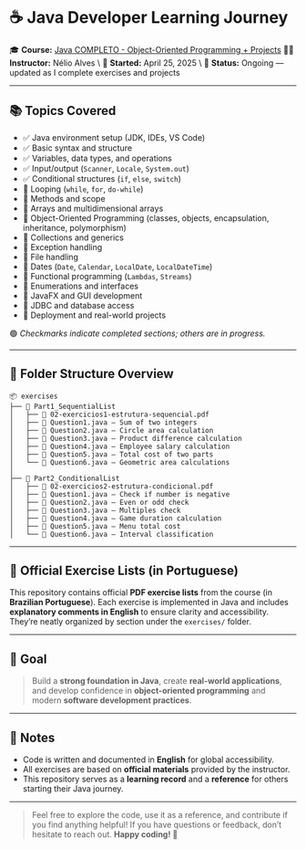 # ☕ Java Developer Learning Journey

🎓 **Course:** [Java COMPLETO - Object-Oriented Programming + Projects](https://www.udemy.com/course/java-curso-completo/)
👨‍🏫 **Instructor:** Nélio Alves \\
📅 **Started:** April 25, 2025 \\
📁 **Status:** Ongoing — updated as I complete exercises and projects 

---

## 📚 Topics Covered

* ✅ Java environment setup (JDK, IDEs, VS Code)
* ✅ Basic syntax and structure
* ✅ Variables, data types, and operations
* ✅ Input/output (`Scanner`, `Locale`, `System.out`)
* ✅ Conditional structures (`if`, `else`, `switch`)
* 🔄 Looping (`while`, `for`, `do-while`)
* 🔄 Methods and scope
* 🔄 Arrays and multidimensional arrays
* 🔄 Object-Oriented Programming (classes, objects, encapsulation, inheritance, polymorphism)
* 🔄 Collections and generics
* 🔄 Exception handling
* 🔄 File handling
* 🔄 Dates (`Date`, `Calendar`, `LocalDate`, `LocalDateTime`)
* 🔄 Functional programming (`Lambdas`, `Streams`)
* 🔄 Enumerations and interfaces
* 🔄 JavaFX and GUI development
* 🔄 JDBC and database access
* 🔄 Deployment and real-world projects

🟢 *Checkmarks indicate completed sections; others are in progress.*

---

## 📁 Folder Structure Overview

```plaintext
📦 exercises
├── 📂 Part1_SequentialList
│   ├── 📄 02-exercicios1-estrutura-sequencial.pdf
│   ├── 📄 Question1.java – Sum of two integers
│   ├── 📄 Question2.java – Circle area calculation
│   ├── 📄 Question3.java – Product difference calculation
│   ├── 📄 Question4.java – Employee salary calculation
│   ├── 📄 Question5.java – Total cost of two parts
│   └── 📄 Question6.java – Geometric area calculations
│
├── 📂 Part2_ConditionalList
│   ├── 📄 02-exercicios2-estrutura-condicional.pdf
│   ├── 📄 Question1.java – Check if number is negative
│   ├── 📄 Question2.java – Even or odd check
│   ├── 📄 Question3.java – Multiples check
│   ├── 📄 Question4.java – Game duration calculation
│   ├── 📄 Question5.java – Menu total cost
│   └── 📄 Question6.java – Interval classification
```

---

## 📝 Official Exercise Lists (in Portuguese)

This repository contains official **PDF exercise lists** from the course (in **Brazilian Portuguese**).
Each exercise is implemented in Java and includes **explanatory comments in English** to ensure clarity and accessibility.
They’re neatly organized by section under the `exercises/` folder.

---

## 🧠 Goal

> Build a **strong foundation in Java**, create **real-world applications**, and develop confidence in **object-oriented programming** and modern **software development practices**.

---

## 📌 Notes

* Code is written and documented in **English** for global accessibility.
* All exercises are based on **official materials** provided by the instructor.
* This repository serves as a **learning record** and a **reference** for others starting their Java journey.

---

> Feel free to explore the code, use it as a reference, and contribute if you find anything helpful!
> If you have questions or feedback, don’t hesitate to reach out.
> **Happy coding! 🚀**